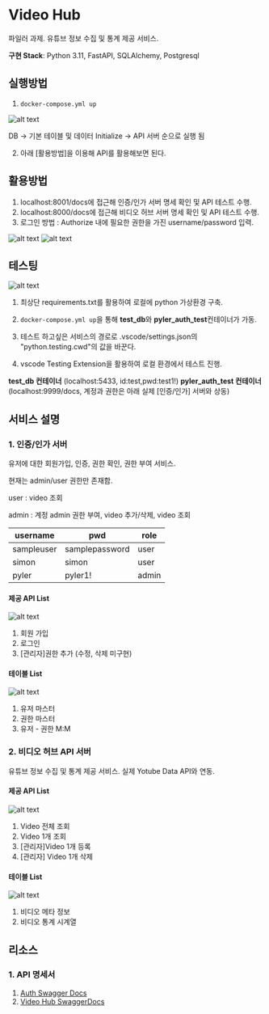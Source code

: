 # Video Hub
파일러 과제. 유튜브 정보 수집 및 통계 제공 서비스. 

**구현 Stack**: Python 3.11, FastAPI, SQLAlchemy, Postgresql

## 실행방법
1. ``` docker-compose.yml up ```

![alt text](resources/docker-compose.png)

DB -> 기본 테이블 및 데이터 Initialize -> API 서버 순으로 실행 됨

2. 아래 \[활용방법\]을 이용해 API를 활용해보면 된다.

## 활용방법
1. localhost:8001/docs에 접근해 인증/인가 서버 명세 확인 및 API 테스트 수행.
2. localhost:8000/docs에 접근해 비디오 허브 서버 명세 확인 및 API 테스트 수행.
3. 로그인 방법 : Authorize 내에 필요한 권한을 가진 username/password 입력.

![alt text](resources/authorize.png) ![alt text](resources/authorize2.png)


## 테스팅
![alt text](resources/auth_server_test.png)

1. 최상단 requirements.txt를 활용하여 로컬에 python 가상환경 구축. 

2. ``` docker-compose.yml up ```을 통해 **test_db**와 **pyler_auth_test**컨테이너가 가동.

3. 테스트 하고싶은 서비스의 경로로 .vscode/settings.json의 "python.testing.cwd"의 값을 바꾼다.

4. vscode Testing Extension을 활용하여 로컬 환경에서 테스트 진행.

**test_db 컨테이너** (localhost:5433, id:test,pwd:test1!)
**pyler_auth_test 컨테이너** (localhost:9999/docs, 계정과 권한은 아래 실제 \[인증/인가\] 서버와 상동)


## 서비스 설명
### 1. 인증/인가 서버
유저에 대한 회원가입, 인증, 권한 확인, 권한 부여 서비스. 

현재는 admin/user 권한만 존재함.

user : video 조회

admin : 계정 admin 권한 부여, video 추가/삭제, video 조회

| username | pwd | role |
|--|--|--|
|sampleuser|samplepassword|user|
|simon|simon|user|
|pyler|pyler1!|admin|

#### 제공 API List
![alt text](resources/auth-docs.png)
1. 회원 가입
2. 로그인
3. \[관리자\]권한 추가 (수정, 삭제 미구현)

#### 테이블 List
![alt text](<resources/pyler - auth_erd.png>)
1. 유저 마스터
2. 권한 마스터
3. 유저 - 권한 M:M

### 2. 비디오 허브 API 서버
유튜브 정보 수집 및 통계 제공 서비스. 실제 Yotube Data API와 연동.

#### 제공 API List
![alt text](resources/video-hub-docs.png)
1. Video 전체 조회
2. Video 1개 조회
3. \[관리자\]Video 1개 등록
4. \[관리자\] Video 1개 삭제

#### 테이블 List
![alt text](<resources/pyler - video_erd.png>)
1. 비디오 메타 정보
2. 비디오 통계 시계열

## 리소스
### 1. API 명세서
1. [Auth Swagger Docs](http://localhost:8001/docs)
2. [Video Hub SwaggerDocs](http://localhost:8000/docs)
